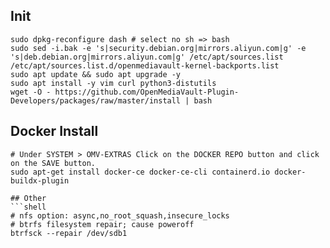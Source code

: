 ## Init
```shell
sudo dpkg-reconfigure dash # select no sh => bash
sudo sed -i.bak -e 's|security.debian.org|mirrors.aliyun.com|g' -e 's|deb.debian.org|mirrors.aliyun.com|g' /etc/apt/sources.list /etc/apt/sources.list.d/openmediavault-kernel-backports.list
sudo apt update && sudo apt upgrade -y
sudo apt install -y vim curl python3-distutils
wget -O - https://github.com/OpenMediaVault-Plugin-Developers/packages/raw/master/install | bash
```
## Docker Install
```shell
# Under SYSTEM > OMV-EXTRAS Click on the DOCKER REPO button and click on the SAVE button. 
sudo apt-get install docker-ce docker-ce-cli containerd.io docker-buildx-plugin

## Other
```shell
# nfs option: async,no_root_squash,insecure_locks
# btrfs filesystem repair; cause poweroff
btrfsck --repair /dev/sdb1
```